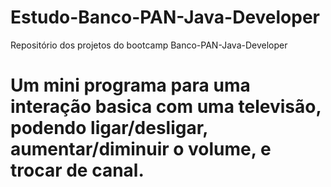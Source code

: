 # Estudo-Banco-PAN-Java-Developer
Repositório dos projetos do bootcamp Banco-PAN-Java-Developer

# Um mini programa para uma interação basica com uma televisão, podendo ligar/desligar, aumentar/diminuir o volume, e trocar de canal.
